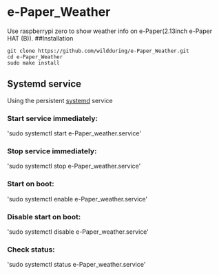 # e-Paper_Weather
Use raspberrypi zero to show weather info on e-Paper(2.13inch e-Paper HAT (B)).
##Installation
```
git clone https://github.com/wildduring/e-Paper_Weather.git
cd e-Paper_Weather
sudo make install
```
## Systemd service
Using the persistent [systemd](https://wiki.archlinux.org/title/systemd#Basic_systemctl_usage) service
### Start service immediately:
'sudo systemctl start e-Paper_weather.service'
### Stop service immediately:
'sudo systemctl stop e-Paper_weather.service'
### Start on boot:
'sudo systemctl enable e-Paper_weather.service'
### Disable start on boot:
'sudo systemctl disable e-Paper_weather.service'
### Check status:
'sudo systemctl status e-Paper_weather.service'